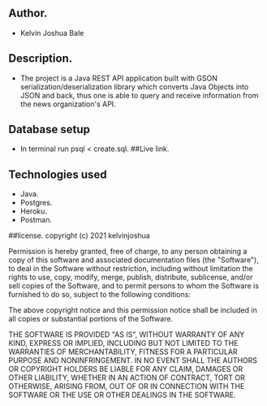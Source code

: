 ## Author.
* Kelvin Joshua Bale
##  Description.
* The project is a Java REST API application built with GSON serialization/deserialization library which converts Java Objects into JSON and back, thus one is able to query and receive information from the news organization's API.
## Database setup
* In terminal run psql < create.sql.
##Live link.

## Technologies used
* Java.
* Postgres.
* Heroku.
* Postman.

##license.
copyright (c) 2021 kelvinjoshua

Permission is hereby granted, free of charge, to any person obtaining
a copy of this software and associated documentation files (the
"Software"), to deal in the Software without restriction, including
without limitation the rights to use, copy, modify, merge, publish,
distribute, sublicense, and/or sell copies of the Software, and to
permit persons to whom the Software is furnished to do so, subject to
the following conditions:

The above copyright notice and this permission notice shall be
included in all copies or substantial portions of the Software.

THE SOFTWARE IS PROVIDED "AS IS", WITHOUT WARRANTY OF ANY KIND,
EXPRESS OR IMPLIED, INCLUDING BUT NOT LIMITED TO THE WARRANTIES OF
MERCHANTABILITY, FITNESS FOR A PARTICULAR PURPOSE AND
NONINFRINGEMENT. IN NO EVENT SHALL THE AUTHORS OR COPYRIGHT HOLDERS BE
LIABLE FOR ANY CLAIM, DAMAGES OR OTHER LIABILITY, WHETHER IN AN ACTION
OF CONTRACT, TORT OR OTHERWISE, ARISING FROM, OUT OF OR IN CONNECTION
WITH THE SOFTWARE OR THE USE OR OTHER DEALINGS IN THE SOFTWARE.
